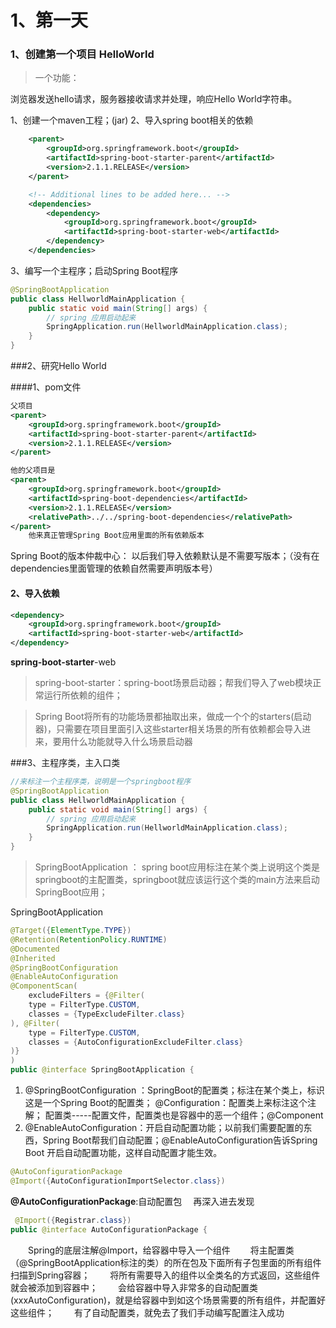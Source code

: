 # 1、第一天



### 1、创建第一个项目 HelloWorld

>一个功能：

浏览器发送hello请求，服务器接收请求并处理，响应Hello World字符串。

1、创建一个maven工程；(jar)
2、导入spring boot相关的依赖
```xml
    <parent>
        <groupId>org.springframework.boot</groupId>
        <artifactId>spring-boot-starter-parent</artifactId>
        <version>2.1.1.RELEASE</version>
    </parent>

    <!-- Additional lines to be added here... -->
    <dependencies>
        <dependency>
            <groupId>org.springframework.boot</groupId>
            <artifactId>spring-boot-starter-web</artifactId>
        </dependency>
    </dependencies>
```
3、编写一个主程序；启动Spring Boot程序
```java
@SpringBootApplication
public class HellworldMainApplication {
    public static void main(String[] args) {
        // spring 应用启动起来
        SpringApplication.run(HellworldMainApplication.class);
    }
}
```
###2、研究Hello World

####1、pom文件
```xml
父项目
<parent>
    <groupId>org.springframework.boot</groupId>
    <artifactId>spring-boot-starter-parent</artifactId>
    <version>2.1.1.RELEASE</version>
</parent>

他的父项目是
<parent>
    <groupId>org.springframework.boot</groupId>
    <artifactId>spring-boot-dependencies</artifactId>
    <version>2.1.1.RELEASE</version>
    <relativePath>../../spring-boot-dependencies</relativePath>
</parent>
    他来真正管理Spring Boot应用里面的所有依赖版本
```
Spring Boot的版本仲裁中心：
以后我们导入依赖默认是不需要写版本；（没有在dependencies里面管理的依赖自然需要声明版本号）
#### 2、导入依赖
```xml
<dependency>
    <groupId>org.springframework.boot</groupId>
    <artifactId>spring-boot-starter-web</artifactId>
</dependency>
```
**spring-boot-starter**-web

> spring-boot-starter：spring-boot场景启动器；帮我们导入了web模块正常运行所依赖的组件；

> Spring Boot将所有的功能场景都抽取出来，做成一个个的starters(启动器)，只需要在项目里面引入这些starter相关场景的所有依赖都会导入进来，要用什么功能就导入什么场景启动器

###3、主程序类，主入口类
```java
//来标注一个主程序类，说明是一个springboot程序
@SpringBootApplication
public class HellworldMainApplication {
    public static void main(String[] args) {
        // spring 应用启动起来
        SpringApplication.run(HellworldMainApplication.class);
    }
}
```

>  SpringBootApplication ：
spring boot应用标注在某个类上说明这个类是springboot的主配置类，springboot就应该运行这个类的main方法来启动SpringBoot应用；

SpringBootApplication 
```java
@Target({ElementType.TYPE})
@Retention(RetentionPolicy.RUNTIME)
@Documented
@Inherited
@SpringBootConfiguration
@EnableAutoConfiguration
@ComponentScan(
    excludeFilters = {@Filter(
    type = FilterType.CUSTOM,
    classes = {TypeExcludeFilter.class}
), @Filter(
    type = FilterType.CUSTOM,
    classes = {AutoConfigurationExcludeFilter.class}
)}
)
public @interface SpringBootApplication {
```

 1. @SpringBootConfiguration ：SpringBoot的配置类；标注在某个类上，标识这是一个Spring Boot的配置类；
@Configuration：配置类上来标注这个注解；
配置类-----配置文件，配置类也是容器中的恶一个组件；@Component
 2. @EnableAutoConfiguration：开启自动配置功能；以前我们需要配置的东西，Spring Boot帮我们自动配置；@EnableAutoConfiguration告诉Spring Boot 开启自动配置功能，这样自动配置才能生效。
 
 ```java
@AutoConfigurationPackage
@Import({AutoConfigurationImportSelector.class})
```
**@AutoConfigurationPackage**:自动配置包
　再深入进去发现
   ```java
    @Import({Registrar.class})
public @interface AutoConfigurationPackage {
   ```
　　Spring的底层注解@Import，给容器中导入一个组件
　　将主配置类（@SpringBootApplication标注的类）的所在包及下面所有子包里面的所有组件扫描到Spring容器；
　　将所有需要导入的组件以全类名的方式返回，这些组件就会被添加到容器中；
　　会给容器中导入非常多的自动配置类(xxxAutoConfiguration)，就是给容器中到如这个场景需要的所有组件，并配置好这些组件；
　　有了自动配置类，就免去了我们手动编写配置注入成功